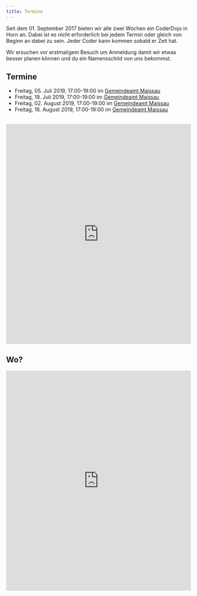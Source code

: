 ```yaml
---
title: Termine
---
```


Seit dem 01. September 2017 bieten wir alle zwei Wochen ein CoderDojo in Horn an. Dabei ist es nicht erforderlich bei jedem Termin oder gleich von Beginn an dabei zu sein. Jeder Coder kann kommen sobald er Zeit hat. 

Wir ersuchen vor erstmaligem Besuch um Anmeldung damit wir etwas besser planen können und du ein Namensschild von uns bekommst.

## Termine

- Freitag, 05. Juli 2019, 17:00-19:00 im [Gemeindeamt Maissau](https://goo.gl/maps/hL9dx5f1J9bFtEDk6)
- Freitag, 19. Juli 2019, 17:00-19:00 im [Gemeindeamt Maissau](https://goo.gl/maps/hL9dx5f1J9bFtEDk6)
- Freitag, 02. August 2019, 17:00-19:00 im [Gemeindeamt Maissau](https://goo.gl/maps/hL9dx5f1J9bFtEDk6)
- Freitag, 16. August 2019, 17:00-19:00 im [Gemeindeamt Maissau](https://goo.gl/maps/hL9dx5f1J9bFtEDk6)

<br/>

<iframe src="https://docs.google.com/forms/d/e/1FAIpQLScGTYUX2hnO3oUlj_eHYPQ43gY9oiOI720as24wk84K8GE-Bg/viewform?embedded=true&hl=de" width="100%" height="600" frameborder="0" marginheight="0" marginwidth="0">Loading...</iframe>

## Wo?

<iframe src="https://www.google.at/maps/embed?pb=!1m18!1m12!1m3!1d2635.1057260246703!2d15.65365651624135!3d48.66522072224143!2m3!1f0!2f0!3f0!3m2!1i1024!2i768!4f13.1!3m3!1m2!1s0x4772bcd402882329%3A0x8159ba2bc9c6c423!2sVolkshochschule+Horn!5e0!3m2!1sen!2sat!4v1502741366658" width="100%" height="600" frameborder="0" style="border:0" allowfullscreen></iframe>